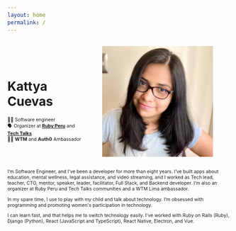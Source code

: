 ```yaml
---
layout: home
permalink: /
---
```


<div style="display: flex; align-items: center; justify-content: space-between;">
  <div>
    <h1>Kattya Cuevas</h1>
    <div style="font-size: 0.75em;display: flex;flex-direction: column;">
      <span>👩‍💻 Software engineer</span>
      <span>🗣️ Organizer at <a href="http://rubyperu.dev"><strong>Ruby Peru</strong></a> and <a href="https://techtalks.pe"><strong>Tech Talks</strong></a></span>
      <span>👩‍🔧 <strong>WTM</strong> and <b>Auth0</b> Ambassador</span>
    </div>
  </div>

  <figure style="max-width: 250px">
    <img src="/assets/images/bio-photo.jpg" alt="Kattya Cuevas">
  </figure> 
</div>

<p style="font-size: 0.75em;">
I’m Software Engineer, and I’ve been a developer for more than eight years.
I’ve built apps about education, mental wellness, legal assistance, and video streaming, and I worked as Tech lead, teacher, CTO, mentor, speaker, leader, facilitator, Full Stack, and Backend developer.
I’m also an organizer at Ruby Peru and Tech Talks communities and a WTM Lima ambassador.
</p>
<p style="font-size: 0.75em;">
In my spare time, I use to play with my child and talk about technology.
I’m obsessed with programming and promoting women's participation in technology.
</p>
<p style="font-size: 0.75em;">
I can learn fast, and that helps me to switch technology easily.
I've worked with Ruby on Rails (Ruby), Django (Python), React (JavaScript and TypeScript), React Native, Electron, and Vue.
</p>


<script data-name="BMC-Widget" data-cfasync="false" src="https://cdnjs.buymeacoffee.com/1.0.0/widget.prod.min.js" data-id="KattyaCuevas" data-description="Support me on Buy me a coffee!" data-message="" data-color="#40DCA5" data-position="Right" data-x_margin="18" data-y_margin="18"></script>
